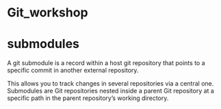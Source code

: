 # Git_workshop

# submodules

A git submodule is a record within a host git repository that points to a specific commit in another external repository. 

This allows you to track changes in several repositories via a central one. Submodules are Git repositories nested inside a parent Git repository at a specific path in the parent repository’s working directory. 
